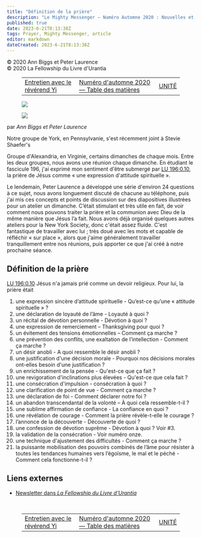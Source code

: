 ```yaml
---
title: "Définition de la prière"
description: "Le Mighty Messenger — Numéro Automne 2020 : Nouvelles et opinions pour les lecteurs du Livre d'Urantia"
published: true
date: 2023-6-21T8:13:38Z
tags: Prayer, Mighty Messenger, article
editor: markdown
dateCreated: 2023-6-21T8:13:38Z
---
```


<p class="v-card v-sheet theme--light grey lighten-3 px-2">© 2020 Ann Biggs et Peter Laurence<br>© 2020 La Fellowship du Livre d'Urantia</p>
<figure class="table chapter-navigator">
  <table>
    <tbody>
      <tr>
        <td>
        <a href="/fr/article/Jisoo_Han/Interview_with_Reverend_Yi">
          <span class="mdi mdi-arrow-left-drop-circle"></span><span class="pl-2">Entretien avec le révérend Yi</span>
        </a>
        </td>
        <td>
        <a href="/fr/index/articles_mighty_messenger#numéro-d'automne-2020">
          <span class="mdi mdi-book-open-variant"></span><span class="pl-2">Numéro d'automne 2020 — Table des matières</span>
        </a>
        </td>
        <td>
        <a href="/fr/article/David_Glass/UNITY">
          <span class="pr-2">UNITÉ</span><span class="mdi mdi-arrow-right-drop-circle"></span>
        </a>
        </td>
      </tr>
    </tbody>
  </table>
</figure>



<figure id="Figure_1" class="image urantiapedia image-style-align-left">
<img src="/image/article/The_Mighty_Messenger/2020_Fall/025.jpg">
</figure>

<figure id="Figure_2" class="image urantiapedia">
<img src="/image/article/The_Mighty_Messenger/2020_Fall/024.jpg">
</figure>

par _Ann Biggs et Peter Laurence_

Notre groupe de York, en Pennsylvanie, s'est récemment joint à Stevie Shaefer's

Groupe d'Alexandria, en Virginie, certains dimanches de chaque mois. Entre les deux groupes, nous avons une réunion chaque dimanche. En étudiant le fascicule 196, j'ai exprimé mon sentiment d'être submergé par [LU 196:0.10](/fr/The_Urantia_Book/196#p0_10), la prière de Jésus comme « une expression d'attitude spirituelle ».

Le lendemain, Peter Laurence a développé une série d'environ 24 questions à ce sujet, nous avons longuement discuté de chacune au téléphone, puis j'ai mis ces concepts et points de discussion sur des diapositives illustrées pour un atelier un dimanche. C’était stimulant et très utile en fait, de voir comment nous pouvons traiter la prière et la communion avec Dieu de la même manière que Jésus l’a fait. Nous avons déjà organisé quelques autres ateliers pour la New York Society, donc c'était assez fluide. C'est fantastique de travailler avec lui ; très doué avec les mots et capable de réfléchir « sur place », alors que j'aime généralement travailler tranquillement entre nos réunions, puis apporter ce que j'ai créé à notre prochaine séance.

## Définition de la prière

[LU 196:0.10](/fr/The_Urantia_Book/196#p0_10) Jésus n'a jamais prié comme un devoir religieux. Pour lui, la prière était

1. une expression sincère d’attitude spirituelle - Qu’est-ce qu’une « attitude spirituelle » ?
2. une déclaration de loyauté de l’âme - Loyauté à quoi ?
3. un récital de dévotion personnelle - Dévotion à quoi ?
4. une expression de remerciement – Thanksgiving pour quoi ?
5. un évitement des tensions émotionnelles – Comment ça marche ?
6. une prévention des conflits, une exaltation de l’intellection - Comment ça marche ?
7. un désir anobli - A quoi ressemble le désir anobli ?
8. une justification d'une décision morale - Pourquoi nos décisions morales ont-elles besoin d'une justification ?
9. un enrichissement de la pensée - Qu'est-ce que ça fait ?
10. une revigoration d'inclinations plus élevées - Qu'est-ce que cela fait ?
11. une consécration d'impulsion - consécration à quoi ?
12. une clarification de point de vue - Comment ça marche ?
13. une déclaration de foi - Comment déclarer notre foi ?
14. un abandon transcendantal de la volonté – À quoi cela ressemble-t-il ?
15. une sublime affirmation de confiance - La confiance en quoi ?
16. une révélation de courage - Comment la prière révèle-t-elle le courage ?
17. l’annonce de la découverte - Découverte de quoi ?
18. une confession de dévotion suprême - Dévotion à quoi ? Voir \#3.
19. la validation de la consécration - Voir numéro onze.
20. une technique d'ajustement des difficultés - Comment ça marche ?
21. la puissante mobilisation des pouvoirs combinés de l’âme pour résister à toutes les tendances humaines vers l’égoïsme, le mal et le péché - Comment cela fonctionne-t-il ? 

## Liens externes

* [Newsletter dans _La Fellowship du Livre d'Urantia_](https://assetrepository.urantiabook.org/AssetRepository/Communications/Mighty-Messenger/MMFall20.pdf)

<br>



<figure class="table chapter-navigator">
  <table>
    <tbody>
      <tr>
        <td>
        <a href="/fr/article/Jisoo_Han/Interview_with_Reverend_Yi">
          <span class="mdi mdi-arrow-left-drop-circle"></span><span class="pl-2">Entretien avec le révérend Yi</span>
        </a>
        </td>
        <td>
        <a href="/fr/index/articles_mighty_messenger#numéro-d'automne-2020">
          <span class="mdi mdi-book-open-variant"></span><span class="pl-2">Numéro d'automne 2020 — Table des matières</span>
        </a>
        </td>
        <td>
        <a href="/fr/article/David_Glass/UNITY">
          <span class="pr-2">UNITÉ</span><span class="mdi mdi-arrow-right-drop-circle"></span>
        </a>
        </td>
      </tr>
    </tbody>
  </table>
</figure>
